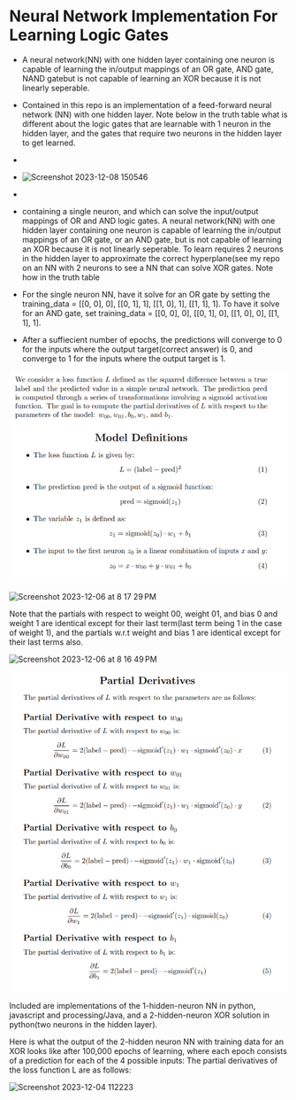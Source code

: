 # Neural Network Implementation For Learning Logic Gates

- A neural network(NN) with one hidden layer containing one neuron is capable of learning the in/output mappings of an OR gate, AND gate, NAND gatebut is not capable of learning an XOR because it is not linearly seperable.
- Contained in this repo is an implementation of a feed-forward neural network (NN) with one hidden layer. Note below in the truth table what is different about the logic gates that are learnable with 1 neuron in the hidden layer, and the gates that require two neurons in the hidden layer to get learned.
- 
- ![Screenshot 2023-12-08 150546](https://github.com/ReidHoneycutt/Neural-Network-Implementation-For-Simple-Logic-Gates/assets/30945205/ebd2790a-54df-45d1-a808-8559fd86217c)
- 
- containing a single neuron, and  which can solve the input/output mappings of OR and AND logic gates. A neural network(NN) with one hidden layer containing one neuron is capable of learning the in/output mappings of an OR gate, or an AND gate, but is not capable of learning an XOR because it is not linearly seperable. To learn requires 2 neurons in the hidden layer to approximate the correct hyperplane(see my repo on an NN with 2 neurons to see a NN that can solve XOR gates. Note how in the truth table
  
 - For the single neuron NN, have it solve for an OR gate by setting the training_data  = [[0, 0], 0],  [[0, 1], 1], [[1, 0], 1], [[1, 1], 1]. To have it solve for an AND gate, set training_data = [[0, 0], 0],  [[0, 1], 0], [[1, 0], 0], [[1, 1], 1].
 - After a suffiecient number of epochs, the predictions will converge to 0 for the inputs where the output target(correct answer) is 0, and converge to 1 for the inputs where the output target is 1.

  ![Alt text](model_definitions.png)

 

<img width="472" alt="Screenshot 2023-12-06 at 8 17 29 PM" src="https://github.com/ReidHoneycutt/Neural-Network-Implementation-For-Simple-Logic-Gates/assets/30945205/6dc539f8-9066-4f6a-9216-a4ad8dba1d4f">

 Note that the partials with respect to weight 00, weight 01, and bias 0 and weight 1 are identical except for their last term(last term being 1 in the case of weight 1), and the partials w.r.t weight and bias 1 are identical except for their last terms also.
 
<img width="343" alt="Screenshot 2023-12-06 at 8 16 49 PM" src="https://github.com/ReidHoneycutt/Neural-Network-Implementation-For-Simple-Logic-Gates/assets/30945205/6d964d67-676b-44b0-9372-03d2596e8a99">

![Alt text](partial_derivatives.png)

  Included are implementations of the 1-hidden-neuron NN in python, javascript and processing/Java, and a 2-hidden-neuron XOR solution in python(two neurons in the hidden layer).

  
 Here is what the output of the 2-hidden neuron NN with training data for an XOR looks like after 100,000 epochs of learning, where each epoch consists of a prediction for each of the 4 possible inputs: 
  The partial derivatives of the loss function L are as follows:
  
![Screenshot 2023-12-04 112223](https://github.com/ReidHoneycutt/Neural-Network-Implementation-For-Simple-Logic-Gates/assets/30945205/3743b458-488a-4038-b2e2-da4a8849f049)
